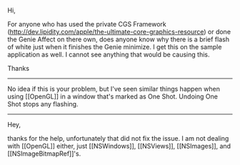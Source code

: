 Hi,

For anyone who has used the private CGS Framework (http://dev.lipidity.com/apple/the-ultimate-core-graphics-resource) or done the Genie Affect on there own, does anyone know why there is a brief flash of white just when it finishes the Genie minimize. I get this on the sample application as well. I cannot see anything that would be causing this.

Thanks

----

No idea if this is your problem, but I've seen similar things happen when using [[OpenGL]] in a window that's marked as One Shot. Undoing One Shot stops any flashing.


----

Hey,

thanks for the help, unfortunately that did not fix the issue. I am not dealing with [[OpenGL]] either, just [[NSWindows]], [[NSViews]], [[NSImages]], and [[NSImageBitmapRef]]'s.